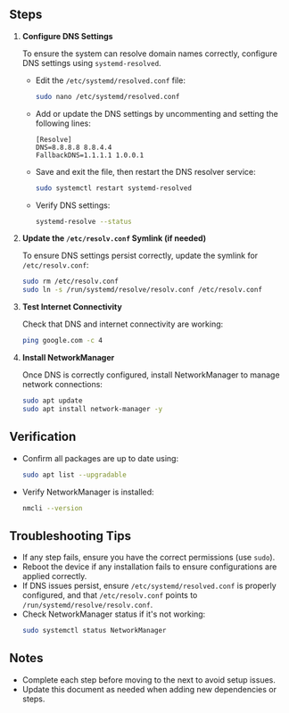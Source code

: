 ## Steps

1. **Configure DNS Settings**

   To ensure the system can resolve domain names correctly, configure DNS settings using `systemd-resolved`.

   - Edit the `/etc/systemd/resolved.conf` file:

     ```bash
     sudo nano /etc/systemd/resolved.conf
     ```

   - Add or update the DNS settings by uncommenting and setting the following lines:

     ```plaintext
     [Resolve]
     DNS=8.8.8.8 8.8.4.4
     FallbackDNS=1.1.1.1 1.0.0.1
     ```

   - Save and exit the file, then restart the DNS resolver service:

     ```bash
     sudo systemctl restart systemd-resolved
     ```

   - Verify DNS settings:
     ```bash
     systemd-resolve --status
     ```

2. **Update the `/etc/resolv.conf` Symlink (if needed)**

   To ensure DNS settings persist correctly, update the symlink for `/etc/resolv.conf`:

   ```bash
   sudo rm /etc/resolv.conf
   sudo ln -s /run/systemd/resolve/resolv.conf /etc/resolv.conf
   ```

3. **Test Internet Connectivity**

   Check that DNS and internet connectivity are working:

   ```bash
   ping google.com -c 4
   ```

4. **Install NetworkManager**

   Once DNS is correctly configured, install NetworkManager to manage network connections:

   ```bash
   sudo apt update
   sudo apt install network-manager -y
   ```

## Verification

- Confirm all packages are up to date using:

  ```bash
  sudo apt list --upgradable
  ```

- Verify NetworkManager is installed:
  ```bash
  nmcli --version
  ```

## Troubleshooting Tips

- If any step fails, ensure you have the correct permissions (use `sudo`).
- Reboot the device if any installation fails to ensure configurations are applied correctly.
- If DNS issues persist, ensure `/etc/systemd/resolved.conf` is properly configured, and that `/etc/resolv.conf` points to `/run/systemd/resolve/resolv.conf`.
- Check NetworkManager status if it's not working:
  ```bash
  sudo systemctl status NetworkManager
  ```

## Notes

- Complete each step before moving to the next to avoid setup issues.
- Update this document as needed when adding new dependencies or steps.
